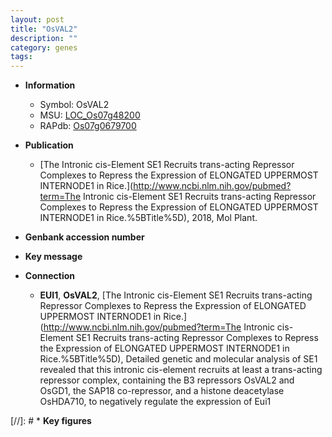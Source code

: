 ```yaml
---
layout: post
title: "OsVAL2"
description: ""
category: genes
tags: 
---
```


* **Information**  
    + Symbol: OsVAL2  
    + MSU: [LOC_Os07g48200](http://rice.uga.edu/cgi-bin/ORF_infopage.cgi?orf=LOC_Os07g48200)  
    + RAPdb: [Os07g0679700](http://rapdb.dna.affrc.go.jp/viewer/gbrowse_details/irgsp1?name=Os07g0679700)  

* **Publication**  
    + [The Intronic cis-Element SE1 Recruits trans-acting Repressor Complexes to Repress the Expression of ELONGATED UPPERMOST INTERNODE1 in Rice.](http://www.ncbi.nlm.nih.gov/pubmed?term=The Intronic cis-Element SE1 Recruits trans-acting Repressor Complexes to Repress the Expression of ELONGATED UPPERMOST INTERNODE1 in Rice.%5BTitle%5D), 2018, Mol Plant.

* **Genbank accession number**  

* **Key message**  

* **Connection**  
    + __EUI1__, __OsVAL2__, [The Intronic cis-Element SE1 Recruits trans-acting Repressor Complexes to Repress the Expression of ELONGATED UPPERMOST INTERNODE1 in Rice.](http://www.ncbi.nlm.nih.gov/pubmed?term=The Intronic cis-Element SE1 Recruits trans-acting Repressor Complexes to Repress the Expression of ELONGATED UPPERMOST INTERNODE1 in Rice.%5BTitle%5D),  Detailed genetic and molecular analysis of SE1 revealed that this intronic cis-element recruits at least a trans-acting repressor complex, containing the B3 repressors OsVAL2 and OsGD1, the SAP18 co-repressor, and a histone deacetylase OsHDA710, to negatively regulate the expression of Eui1

[//]: # * **Key figures**  


